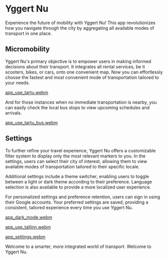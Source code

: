 # Yggert Nu

Experience the future of mobility with Yggert Nu! This app revolutionizes how you navigate through the city by aggregating all available modes of transport in one place.

## Micromobility

Yggert Nu's primary objective is to empower users in making informed decisions about their transport. It integrates all rental services, be it scooters, bikes, or cars, onto one convenient map. Now you can effortlessly choose the fastest and most convenient mode of transportation tailored to your needs.

[app_use_tartu.webm](https://github.com/OolaaPleur/mobility_app/assets/29483340/a744f2b7-59fb-4824-aa7b-5333e7415f68)

And for those instances when no immediate transportation is nearby, you can easily check the local bus stops to view upcoming schedules and arrivals.

[app_use_tartu_bus.webm](https://github.com/OolaaPleur/mobility_app/assets/29483340/8b2d929b-1ea3-40d9-a1cc-ecf276a90a8d)

## Settings

To further refine your travel experience, Yggert Nu offers a customizable filter system to display only the most relevant markers to you. In the settings, users can select their city of interest, allowing them to view available modes of transportation tailored to their specific locale.

Additional settings include a theme switcher, enabling users to toggle between a light or dark theme according to their preference. Language selection is also available to provide a more localized user experience.

For personalized settings and preference retention, users can sign in using their Google accounts. Your preferred settings are saved, providing a consistent, tailored experience every time you use Yggert Nu.

[app_dark_mode.webm](https://github.com/OolaaPleur/mobility_app/assets/29483340/adb46079-1536-4537-8679-d3c5939cf541)

[app_use_tallinn.webm](https://github.com/OolaaPleur/mobility_app/assets/29483340/e21345e6-0cec-446a-94f0-d8fe152a64a9)

[app_settings.webm](https://github.com/OolaaPleur/mobility_app/assets/29483340/f413c5b8-3bfe-4460-878a-2a227f34eaee)

Welcome to a smarter, more integrated world of transport. Welcome to Yggert Nu.
